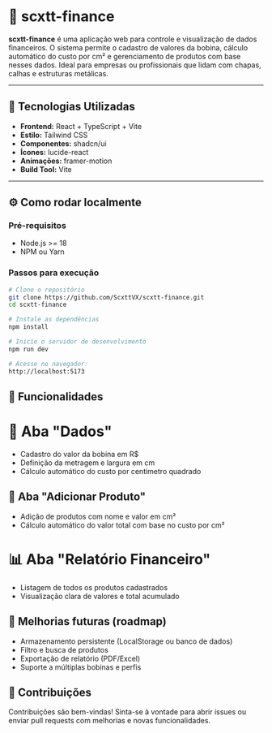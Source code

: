 # 💸 scxtt-finance

**scxtt-finance** é uma aplicação web para controle e visualização de dados financeiros. O sistema permite o cadastro de valores da bobina, cálculo automático do custo por cm² e gerenciamento de produtos com base nesses dados. Ideal para empresas ou profissionais que lidam com chapas, calhas e estruturas metálicas.

---

## 🚀 Tecnologias Utilizadas

- **Frontend:** React + TypeScript + Vite
- **Estilo:** Tailwind CSS
- **Componentes:** shadcn/ui
- **Ícones:** lucide-react
- **Animações:** framer-motion
- **Build Tool:** Vite

---

## ⚙️ Como rodar localmente

### Pré-requisitos

- Node.js >= 18
- NPM ou Yarn

### Passos para execução

```bash
# Clone o repositório
git clone https://github.com/ScxttVX/scxtt-finance.git
cd scxtt-finance

# Instale as dependências
npm install

# Inicie o servidor de desenvolvimento
npm run dev

# Acesse no navegador:
http://localhost:5173
```


## 🧮 Funcionalidades
# 📐 Aba "Dados"
- Cadastro do valor da bobina em R$
- Definição da metragem e largura em cm
- Cálculo automático do custo por centímetro quadrado

## 🛒 Aba "Adicionar Produto"
- Adição de produtos com nome e valor em cm²
- Cálculo automático do valor total com base no custo por cm²

# 📊 Aba "Relatório Financeiro"
- Listagem de todos os produtos cadastrados
- Visualização clara de valores e total acumulado

## 📌 Melhorias futuras (roadmap)
- Armazenamento persistente (LocalStorage ou banco de dados)
- Filtro e busca de produtos
- Exportação de relatório (PDF/Excel)
- Suporte a múltiplas bobinas e perfis

## 🤝 Contribuições
Contribuições são bem-vindas!
Sinta-se à vontade para abrir issues ou enviar pull requests com melhorias e novas funcionalidades.
